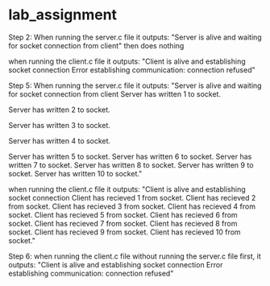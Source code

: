 # lab_assignment

Step 2:
When running the server.c file it outputs:
"Server is alive and waiting for socket connection from client"
then does nothing

when running the client.c file it outputs:
"Client is alive and establishing socket connection
 Error establishing communication: connection refused"
 
 Step 5:
 When running the server.c file it outputs:
"Server is alive and waiting for socket connection from client
Server has written 1 to socket.


Server has written 2 to socket.


Server has written 3 to socket.


Server has written 4 to socket.


Server has written 5 to socket.
Server has written 6 to socket.
Server has written 7 to socket.
Server has written 8 to socket.
Server has written 9 to socket.
Server has written 10 to socket."

when running the client.c file it outputs:
"Client is alive and establishing socket connection
Client has recieved 1 from socket.
Client has recieved 2 from socket.
Client has recieved 3 from socket.
Client has recieved 4 from socket.
Client has recieved 5 from socket.
Client has recieved 6 from socket.
Client has recieved 7 from socket.
Client has recieved 8 from socket.
Client has recieved 9 from socket.
Client has recieved 10 from socket."

Step 6:
when running the client.c file without running the server.c file first, it outputs:
"Client is alive and establishing socket connection
 Error establishing communication: connection refused"

